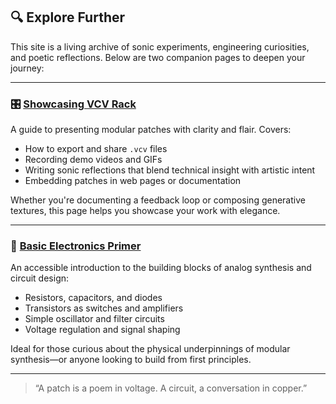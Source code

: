 ## 🔍 Explore Further

This site is a living archive of sonic experiments, engineering curiosities, and poetic reflections. Below are two companion pages to deepen your journey:

---

### 🎛️ [Showcasing VCV Rack](https://vcvrack.com/Rack#get)

A guide to presenting modular patches with clarity and flair. Covers:

- How to export and share `.vcv` files
- Recording demo videos and GIFs
- Writing sonic reflections that blend technical insight with artistic intent
- Embedding patches in web pages or documentation

Whether you're documenting a feedback loop or composing generative textures, this page helps you showcase your work with elegance.

---

### 🔧 [Basic Electronics Primer](https://www.homemade-circuits.com/basic-electronic-circuits-explained-beginners-guide-to-electronics/)

An accessible introduction to the building blocks of analog synthesis and circuit design:

- Resistors, capacitors, and diodes
- Transistors as switches and amplifiers
- Simple oscillator and filter circuits
- Voltage regulation and signal shaping

Ideal for those curious about the physical underpinnings of modular synthesis—or anyone looking to build from first principles.

---

> “A patch is a poem in voltage. A circuit, a conversation in copper.”

